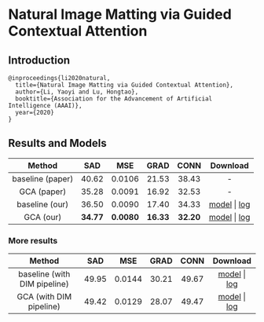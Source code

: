 # Natural Image Matting via Guided Contextual Attention

## Introduction

```
@inproceedings{li2020natural,
  title={Natural Image Matting via Guided Contextual Attention},
  author={Li, Yaoyi and Lu, Hongtao},
  booktitle={Association for the Advancement of Artificial Intelligence (AAAI)},
  year={2020}
}
```

## Results and Models

|      Method      |    SAD    |    MSE     |   GRAD    |   CONN    |                                                                                                                         Download                                                                                                                         |
| :--------------: | :-------: | :--------: | :-------: | :-------: | :------------------------------------------------------------------------------------------------------------------------------------------------------------------------------------------------------------------------------------------------------: |
| baseline (paper) |   40.62   |   0.0106   |   21.53   |   38.43   |                                                                                                                            -                                                                                                                             |
|   GCA (paper)    |   35.28   |   0.0091   |   16.92   |   32.53   |                                                                                                                            -                                                                                                                             |
|  baseline (our)  |   36.50   |   0.0090   |   17.40   |   34.33   | [model](https://download.openmmlab.com/mmediting/mattors/gca/baseline_r34_4x10_200k_comp1k_SAD-36.50_20200614_105701-95be1750.pth) \| [log](https://download.openmmlab.com/mmediting/mattors/gca/baseline_r34_4x10_200k_comp1k_20200614_105701.log.json) |
|    GCA (our)     | **34.77** | **0.0080** | **16.33** | **32.20** |      [model](https://download.openmmlab.com/mmediting/mattors/gca/gca_r34_4x10_200k_comp1k_SAD-34.77_20200604_213848-4369bea0.pth) \| [log](https://download.openmmlab.com/mmediting/mattors/gca/gca_r34_4x10_200k_comp1k_20200604_213848.log.json)      |

### More results

|            Method            |  SAD  |  MSE   | GRAD  | CONN  |                                                                                                                                Download                                                                                                                                |
| :--------------------------: | :---: | :----: | :---: | :---: | :--------------------------------------------------------------------------------------------------------------------------------------------------------------------------------------------------------------------------------------------------------------------: |
| baseline (with DIM pipeline) | 49.95 | 0.0144 | 30.21 | 49.67 | [model](https://download.openmmlab.com/mmediting/mattors/gca/baseline_dimaug_r34_4x10_200k_comp1k_SAD-49.95_20200626_231612-535c9a11.pth) \| [log](https://download.openmmlab.com/mmediting/mattors/gca/baseline_dimaug_r34_4x10_200k_comp1k_20200626_231612.log.json) |
|   GCA (with DIM pipeline)    | 49.42 | 0.0129 | 28.07 | 49.47 |      [model](https://download.openmmlab.com/mmediting/mattors/gca/gca_dimaug_r34_4x10_200k_comp1k_SAD-49.42_20200626_231422-8e9cc127.pth) \| [log](https://download.openmmlab.com/mmediting/mattors/gca/gca_dimaug_r34_4x10_200k_comp1k_20200626_231422.log.json)      |
